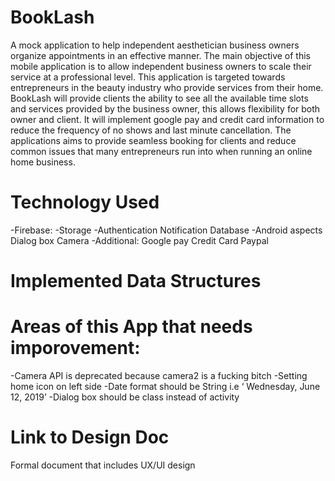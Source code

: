 # BookLash
A mock application to help independent aesthetician business owners organize appointments in an effective manner. The main objective of this mobile application is to allow independent business owners to scale their service at a professional level. This application is targeted towards entrepreneurs in the beauty industry who provide services from their home. 
BookLash will provide clients the ability to see all the available time slots and services provided by the business owner, this allows flexibility for both owner and client. It will implement google pay and credit card information  to reduce  the frequency of no shows and last minute cancellation. The applications aims to provide seamless booking for clients and reduce common issues that many entrepreneurs run into when running an online home business. 


# Technology Used 
-Firebase: 
-Storage
-Authentication 
  Notification 
  Database 
-Android aspects 
  Dialog box
  Camera 
-Additional:
  Google pay 
  Credit Card
  Paypal 

# Implemented Data Structures

# Areas of this App that needs imporovement:
-Camera API is deprecated because camera2 is a fucking bitch
-Setting home icon on left side 
-Date format should be String i.e ‘ Wednesday, June 12, 2019’
-Dialog box should be class instead of activity 

# Link to Design Doc 
Formal document that includes UX/UI design 

